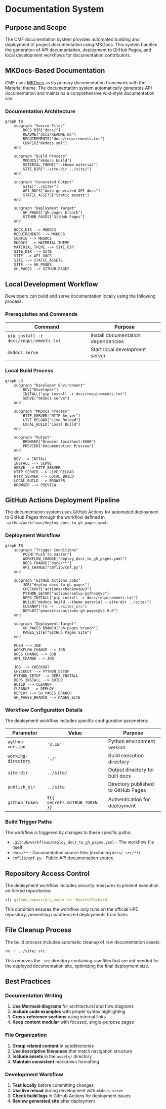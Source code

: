 # Documentation System

## Purpose and Scope

The CMF documentation system provides automated building and deployment of project documentation using MKDocs. This system handles the generation of API documentation, deployment to GitHub Pages, and local development workflows for documentation contributors.

## MKDocs-Based Documentation

CMF uses [MKDocs](https://www.mkdocs.org/) as its primary documentation framework with the Material theme. The documentation system automatically generates API documentation and maintains a comprehensive wiki-style documentation site.

### Documentation Architecture

```mermaid
graph TB
    subgraph "Source Files"
        DOCS_DIR["docs/"]
        README["docs/README.md"]
        REQUIREMENTS["docs/requirements.txt"]
        CONFIG["mkdocs.yml"]
    end
    
    subgraph "Build Process"
        MKDOCS["mkdocs build"]
        MATERIAL_THEME["--theme material"]
        SITE_DIR["--site-dir ../site/"]
    end
    
    subgraph "Generated Output"
        SITE["../site/"]
        API_DOCS["Auto-generated API docs"]
        STATIC_ASSETS["Static assets"]
    end
    
    subgraph "Deployment Target"
        GH_PAGES["gh-pages branch"]
        GITHUB_PAGES["GitHub Pages"]
    end
    
    DOCS_DIR --> MKDOCS
    REQUIREMENTS --> MKDOCS
    CONFIG --> MKDOCS
    MKDOCS --> MATERIAL_THEME
    MATERIAL_THEME --> SITE_DIR
    SITE_DIR --> SITE
    SITE --> API_DOCS
    SITE --> STATIC_ASSETS
    SITE --> GH_PAGES
    GH_PAGES --> GITHUB_PAGES
```

## Local Development Workflow

Developers can build and serve documentation locally using the following process:

### Prerequisites and Commands

| Command | Purpose |
|---------|---------|
| `pip install -r docs/requirements.txt` | Install documentation dependencies |
| `mkdocs serve` | Start local development server |

### Local Build Process

```mermaid
graph LR
    subgraph "Developer Environment"
        DEV["Developer"]
        INSTALL["pip install -r docs/requirements.txt"]
        SERVE["mkdocs serve"]
    end
    
    subgraph "MKDocs Process"
        HTTP_SERVER["HTTP Server"]
        LIVE_RELOAD["Live Reload"]
        LOCAL_BUILD["Local Build"]
    end
    
    subgraph "Output"
        BROWSER["Browser localhost:8000"]
        PREVIEW["Documentation Preview"]
    end
    
    DEV --> INSTALL
    INSTALL --> SERVE
    SERVE --> HTTP_SERVER
    HTTP_SERVER --> LIVE_RELOAD
    HTTP_SERVER --> LOCAL_BUILD
    LOCAL_BUILD --> BROWSER
    BROWSER --> PREVIEW
```

## GitHub Actions Deployment Pipeline

The documentation system uses GitHub Actions for automated deployment to GitHub Pages through the workflow defined in `.github/workflows/deploy_docs_to_gh_pages.yaml`.

### Deployment Workflow

```mermaid
graph TB
    subgraph "Trigger Conditions"
        PUSH["Push to master"]
        WORKFLOW_CHANGE["deploy_docs_to_gh_pages.yaml"]
        DOCS_CHANGE["docs/**"]
        API_CHANGE["cmflib/cmf.py"]
    end
    
    subgraph "GitHub Actions Jobs"
        JOB["deploy-docs-to-gh-pages"]
        CHECKOUT["actions/checkout@v3"]
        PYTHON_SETUP["actions/setup-python@v3"]
        DEPS_INSTALL["pip install -r docs/requirements.txt"]
        BUILD["mkdocs build --theme material --site-dir ../site/"]
        CLEANUP["rm -r ../site/_src"]
        DEPLOY["peaceiris/actions-gh-pages@v3.9.0"]
    end
    
    subgraph "Deployment Target"
        GH_PAGES_BRANCH["gh-pages branch"]
        PAGES_SITE["GitHub Pages Site"]
    end
    
    PUSH --> JOB
    WORKFLOW_CHANGE --> JOB
    DOCS_CHANGE --> JOB
    API_CHANGE --> JOB
    
    JOB --> CHECKOUT
    CHECKOUT --> PYTHON_SETUP
    PYTHON_SETUP --> DEPS_INSTALL
    DEPS_INSTALL --> BUILD
    BUILD --> CLEANUP
    CLEANUP --> DEPLOY
    DEPLOY --> GH_PAGES_BRANCH
    GH_PAGES_BRANCH --> PAGES_SITE
```

### Workflow Configuration Details

The deployment workflow includes specific configuration parameters:

| Parameter | Value | Purpose |
|-----------|-------|---------|
| `python-version` | `'3.10'` | Python environment version |
| `working-directory` | `'./'` | Build execution directory |
| `site-dir` | `../site/` | Output directory for built docs |
| `publish_dir` | `../site` | Directory published to GitHub Pages |
| `github_token` | `${{ secrets.GITHUB_TOKEN }}` | Authentication for deployment |

### Build Trigger Paths

The workflow is triggered by changes to these specific paths:

- `.github/workflows/deploy_docs_to_gh_pages.yaml` - The workflow file itself
- `docs/**` - Documentation source files (excluding `docs/_src/**`)
- `cmflib/cmf.py` - Public API documentation source

## Repository Access Control

The deployment workflow includes security measures to prevent execution on forked repositories:

```yaml
if: github.repository_owner == 'HewlettPackard'
```

This condition ensures the workflow only runs on the official HPE repository, preventing unauthorized deployments from forks.

## File Cleanup Process

The build process includes automatic cleanup of raw documentation assets:

```bash
rm -r ../site/_src
```

This removes the `_src` directory containing raw files that are not needed for the deployed documentation site, optimizing the final deployment size.

## Best Practices

### Documentation Writing

1. **Use Mermaid diagrams** for architectural and flow diagrams
2. **Include code examples** with proper syntax highlighting
3. **Cross-reference sections** using internal links
4. **Keep content modular** with focused, single-purpose pages

### File Organization

1. **Group related content** in subdirectories
2. **Use descriptive filenames** that match navigation structure
3. **Include assets** in the `assets/` directory
4. **Maintain consistent** markdown formatting

### Development Workflow

1. **Test locally** before committing changes
2. **Use live reload** during development with `mkdocs serve`
3. **Check build logs** in GitHub Actions for deployment issues
4. **Review generated site** after deployment
